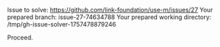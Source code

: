 Issue to solve: https://github.com/link-foundation/use-m/issues/27
Your prepared branch: issue-27-74634788
Your prepared working directory: /tmp/gh-issue-solver-1757478879246

Proceed.